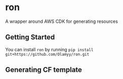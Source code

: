 # ron

A wrapper around AWS CDK for generating resources

## Getting Started

You can install ``ron`` by running `pip install git+https://github.com/Olamyy/ron.git`

## Generating CF template

